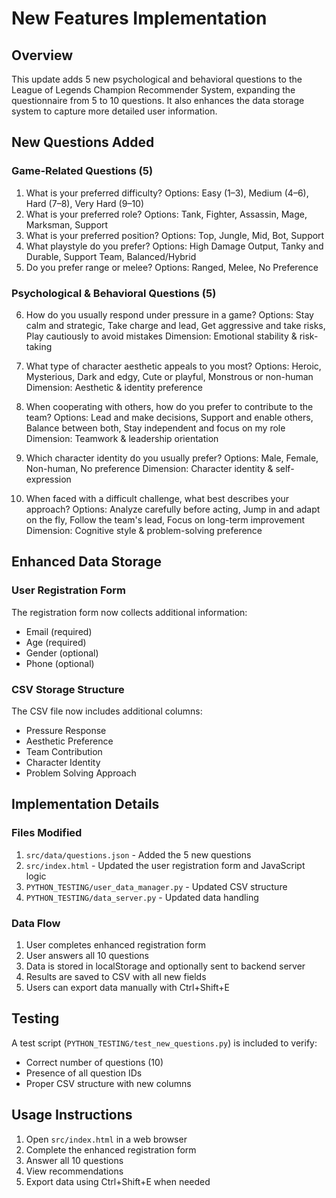 # New Features Implementation

## Overview
This update adds 5 new psychological and behavioral questions to the League of Legends Champion Recommender System, expanding the questionnaire from 5 to 10 questions. It also enhances the data storage system to capture more detailed user information.

## New Questions Added

### Game-Related Questions (5)
1. What is your preferred difficulty?
   Options: Easy (1–3), Medium (4–6), Hard (7–8), Very Hard (9–10)
2. What is your preferred role?
   Options: Tank, Fighter, Assassin, Mage, Marksman, Support
3. What is your preferred position?
   Options: Top, Jungle, Mid, Bot, Support
4. What playstyle do you prefer?
   Options: High Damage Output, Tanky and Durable, Support Team, Balanced/Hybrid
5. Do you prefer range or melee?
   Options: Ranged, Melee, No Preference

### Psychological & Behavioral Questions (5)
6. How do you usually respond under pressure in a game?
   Options: Stay calm and strategic, Take charge and lead, Get aggressive and take risks, Play cautiously to avoid mistakes
   Dimension: Emotional stability & risk-taking

7. What type of character aesthetic appeals to you most?
   Options: Heroic, Mysterious, Dark and edgy, Cute or playful, Monstrous or non-human
   Dimension: Aesthetic & identity preference

8. When cooperating with others, how do you prefer to contribute to the team?
   Options: Lead and make decisions, Support and enable others, Balance between both, Stay independent and focus on my role
   Dimension: Teamwork & leadership orientation

9. Which character identity do you usually prefer?
   Options: Male, Female, Non-human, No preference
   Dimension: Character identity & self-expression

10. When faced with a difficult challenge, what best describes your approach?
    Options: Analyze carefully before acting, Jump in and adapt on the fly, Follow the team's lead, Focus on long-term improvement
    Dimension: Cognitive style & problem-solving preference

## Enhanced Data Storage

### User Registration Form
The registration form now collects additional information:
- Email (required)
- Age (required)
- Gender (optional)
- Phone (optional)

### CSV Storage Structure
The CSV file now includes additional columns:
- Pressure Response
- Aesthetic Preference
- Team Contribution
- Character Identity
- Problem Solving Approach

## Implementation Details

### Files Modified
1. `src/data/questions.json` - Added the 5 new questions
2. `src/index.html` - Updated the user registration form and JavaScript logic
3. `PYTHON_TESTING/user_data_manager.py` - Updated CSV structure
4. `PYTHON_TESTING/data_server.py` - Updated data handling

### Data Flow
1. User completes enhanced registration form
2. User answers all 10 questions
3. Data is stored in localStorage and optionally sent to backend server
4. Results are saved to CSV with all new fields
5. Users can export data manually with Ctrl+Shift+E

## Testing
A test script (`PYTHON_TESTING/test_new_questions.py`) is included to verify:
- Correct number of questions (10)
- Presence of all question IDs
- Proper CSV structure with new columns

## Usage Instructions
1. Open `src/index.html` in a web browser
2. Complete the enhanced registration form
3. Answer all 10 questions
4. View recommendations
5. Export data using Ctrl+Shift+E when needed